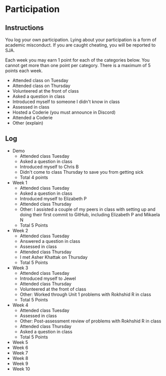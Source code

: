Participation
=============

## Instructions ##

You log your own participation. Lying about your participation is a form of
academic misconduct. If you are caught cheating, you will be reported to SJA.

Each week you may earn 1 point for each of the categories below. You cannot get
more than one point per category. There is a maximum of 5 points each week.

+ Attended class on Tuesday
+ Attended class on Thursday
+ Volunteered at the front of class
+ Asked a question in class
+ Introduced myself to someone I didn't know in class
+ Assessed in class
+ Hosted a Coderie (you must announce in Discord)
+ Attended a Coderie
+ Other (explain)

## Log ##

- Demo
	+ Attended class Tuesday
	+ Asked a question in class
	+ Introduced myself to Chris B
	+ Didn't come to class Thursday to save you from getting sick
	+ Total 4 points
- Week 1
	+ Attended class Tuesday
	+ Asked a question in class
	+ Introduced myself to Elizabeth P
	+ Attended class Thursday
	+ Other: I assisted a couple of my peers in class with setting up and doing their first commit to GitHub, including Elizabeth P and Mikaela N
	+ Total 5 Points
- Week 2
	+ Attended class Tuesday
	+ Answered a question in class
	+ Assessed in class
	+ Attended class Thursday
	+ I met Asher Khattak on Thursday
	+ Total 5 Points
- Week 3
	+ Attended class Tuesday
	+ Introduced myself to Jewel
	+ Attended class Thursday
	+ Volunteered at the front of class
	+ Other: Worked through Unit 1 problems with Rokhshid R in class
	+ Total 5 Points
- Week 4
	+ Attended class Tuesday
	+ Assessed in class
	+ Other: Post-assessment review of problems with Rokhshid R in class
	+ Attended class Thursday
	+ Asked a question in class
	+ Total 5 Points
- Week 5
- Week 6
- Week 7
- Week 8
- Week 9
- Week 10
